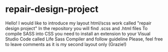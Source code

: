 # repair-design-project

Hello!
I would like to introduce my layout html/scss work called "repair design project"
In the repository you will find .scss and .html files
To compile SASS into CSS you need to install an extension to your Visual Studio Code called Life Sass Compiler and follow guideline
Please, feel free to leave comments as it is my second layout only (Grazie!)

